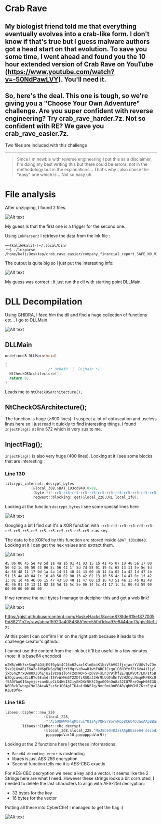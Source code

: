 # Crab Rave
## My biologist friend told me that everything eventually evolves into a crab-like form. I don't know if that's true but I guess malware authors got a head start on that evolution. To save you some time, I went ahead and found you the 10 hour extended version of Crab Rave on YouTube (https://www.youtube.com/watch?v=-50NdPawLVY). You'll need it.

## So, here's the deal. This one is tough, so we're giving you a "Choose Your Own Adventure" challenge. Are you super confident with reverse engineering? Try crab_rave_harder.7z. Not so confident with RE? We gave you crab_rave_easier.7z.

Two files are included with this challenge

---

> Since I'm newbie with reverse engineering I put this as a disclaimer, I'm doing my best writing this but there could be errors, not in the methodology but in the explanations... That's why I also chose the "easy" one which is... Not so easy uh.


# File analysis

After unzipping, I found 2 files. 

![Alt text](image.png)

My guess is that the first one is a trigger for the second one. 

Using `LnkParser3` I retrieve the data from the lnk file :

```
──(kali㉿kali)-[~/.local/bin]
└─$ ./lnkparse /home/kali/Desktop/crab_rave_easier/company_financial_report_SAFE_NO_VIRUSES.csv.lnk
```

The output is quite big so I just put the interesting info:

![Alt text](image-1.png)

My guess was correct : It just run the dll with starting point DLLMain.


# DLL Decompilation

Using GHIDRA, I feed him the dll and find a huge collection of functions etc... I go to DLLMain.

![Alt text](image-4.png)

## DLLMain

```c
undefined8 DLLMain(void)

{
                    /* 0xb4f0  1  DLLMain */
  NtCheckOSArchitecture();
  return 0;
}
```

Leads me to `NtCheckOSArchitecture();`

## NtCheckOSArchitecture();

The function is huge (>600 lines). I suspect a lot of obfuscation and useless lines here so I just read it quickly to find interesting things. I found `InjectFlag()` at line 572 which is very sus to me.

## InjectFlag();

`InjectFlag()` is also very huge (400 lines). Looking at it I see some blocks that are interesting :

### Line 130
```c   
litcrypt_internal::decrypt_bytes
            (&local_308,&DAT_103cd840,0x89,
             (byte *)"-rr5-rr5-rr5-rr5-rr5-rr5-rr5-rr5-rr5-rr5-rr5-rr5-rr5-rr5-rr5-rr5-r",0x42);
             reqwest::blocking::get(&local_228,URL,local_2f8); 
```
Looking at the function `decrypt_bytes` I see some special lines here

![Alt text](image-2.png)

Googling a bit I find out it's a XOR function with `-rr5-rr5-rr5-rr5-rr5-rr5-rr5-rr5-rr5-rr5-rr5-rr5-rr5-rr5-rr5-rr5-r` as key.

The data to be XOR'ed by this function are stored inside `&DAT_103cd840`. Looking at it I can get the hex values and extract them.

![Alt text](image-5.png)



`45 06 06 45 5e 48 5d 1a 4a 1b 01 41 03 15 1b 41 45 07 10 40 5e 17 00 56 42 1c 06 50 43 06 5c 56 42 1f 5d 7d 58 01 19 4c 65 13 11 5e 5e 5d 4a 56 48 11 17 0d 1a 4a 14 51 48 44 43 00 48 14 4a 02 1a 42 1d 47 4b 51 15 4a 40 04 1c 10 40 50 02 00 13 42 02 13 10 56 4c 14 47 0c 1f 42 13 01 1d 4a 46 06 15 47 43 50 48 11 47 00 1d 16 43 51 4e 13 4b 02 48 4b 46 01 19 13 11 02 18 5d 15 5c 5e 06 14 5c 41 17 1c 5c 06 4d 59 00 00 00 00 00 00 00`

If we remove the null bytes I manage to decipher this and get a web link!


![Alt text](gWNfKejbAi.png)

https://gist.githubusercontent.com/HuskyHacks/8cece878fde615ef8770059d88211b2e/raw/abcaf5920a40843851eec550d1dca97e9444ac75/gistfile1.txt

At this point I can confirm I'm on the right path because it leads to the challenge creator's github.

I cannot use the content from the link but it'll be useful in a few minutes. (note: It is base64 encoded)

`o2WB/eHh3s+SxgR4QUjE9f0yAt4C16oHZvaclKlmBo4K1bsVSbVS2fjxjao/YVUGv7v7Om5xkDjXxARjF6AZalN6pENSgVBQIrYfMq+VeBwwR1whFWRGIC+qulG6HDYmfZt6Va4iljyljxbSnZMrxQwWUXJDhEju2iVzsa1l6nFzoHWO+5+pDV8+sLn3P9jhfZE7qLKVOt7Lm/stSBWZDgzuvqpZziBYo5EumdrISYvWkMm5T2ZD7iRSQaJ3Hr9LUd0nOnfVLW2CyLNmqAM/BKc0f5A9YAoGISmymjc+camULpCiS4WoI8CiyBKOXr5K3CQgx0O9nOn8aS2IU7RreOopH08EGON6DBzkIwbqpC9o28A+wNZsc6cJC0AplIUAafdONBlg/NmcSmkOnPOAR/qhMGMlZKtzEqi4RZDzOfo=`



### Line 185

```c
libaes::Cipher::new_256
                  (&local_228,
                   "rAcbUUWWNFlqMbruiYOIsAyVQHS78orvMoJ8C6O4D3asAApBBase64 decoding error: ");
        libaes::Cipher::cbc_decrypt
                  (&local_3d8,&local_228,"MoJ8C6O4D3asAApBBase64 decoding error: ",0x10,
                   pppppppuVar10,pppppppuVar9);
```

Looking at the 2 functions here I get these informations :

- ``Base64 decoding error`` is misleading 
- libaes is just AES 256 encryption
- Second function tells me it is AES-CBC exactly


For AES-CBC decryption we need a key and a vector. It seems like the 2 Strings here are what I need. However these strings looks a bit corrupted, I needed to delete the last characters to align with AES-256 decryption:

- 32 bytes for the key
- 16 bytes for the vector

Putting all these into CyberChef I managed to get the flag :)

![Alt text](image-3.png)

